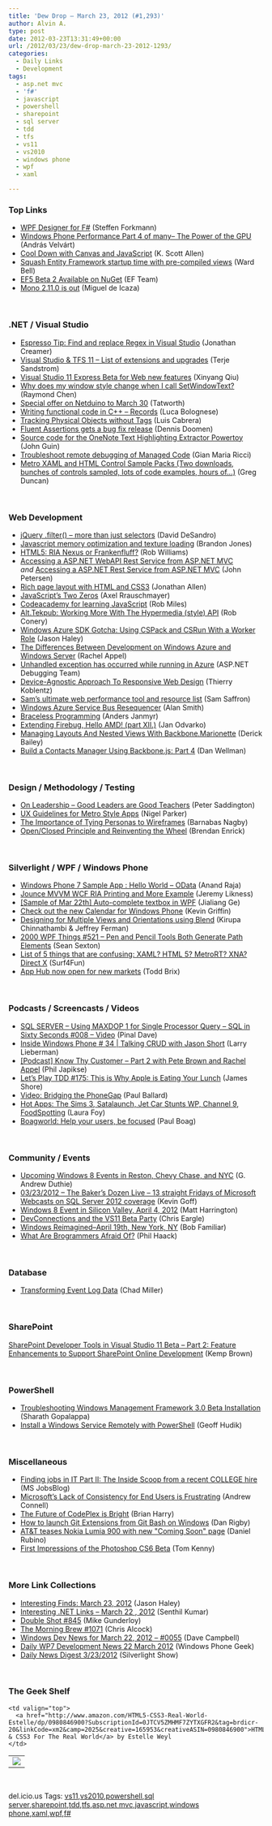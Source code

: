 ```yaml
---
title: 'Dew Drop – March 23, 2012 (#1,293)'
author: Alvin A.
type: post
date: 2012-03-23T13:31:49+00:00
url: /2012/03/23/dew-drop-march-23-2012-1293/
categories:
  - Daily Links
  - Development
tags:
  - asp.net mvc
  - 'f#'
  - javascript
  - powershell
  - sharepoint
  - sql server
  - tdd
  - tfs
  - vs11
  - vs2010
  - windows phone
  - wpf
  - xaml

---
```

### <a name="top"></a>Top Links

  * [WPF Designer for F#][1] (Steffen Forkmann)
  * [Windows Phone Performance Part 4 of many– The Power of the GPU][2] (András Velvárt)
  * [Cool Down with Canvas and JavaScript][3] (K. Scott Allen)
  * [Squash Entity Framework startup time with pre-compiled views][4] (Ward Bell)
  * [EF5 Beta 2 Available on NuGet][5] (EF Team)
  * [Mono 2.11.0 is out][6] (Miguel de Icaza)

&#160;

### <a name="dotnet"></a>.NET / Visual Studio

  * [Espresso Tip: Find and replace Regex in Visual Studio][7] (Jonathan Creamer)
  * [Visual Studio & TFS 11 – List of extensions and upgrades][8] (Terje Sandstrom)
  * [Visual Studio 11 Express Beta for Web new features][9] (Xinyang Qiu)
  * [Why does my window style change when I call SetWindowText?][10] (Raymond Chen)
  * [Special offer on Netduino to March 30][11] (Tatworth)
  * [Writing functional code in C++ – Records][12] (Luca Bolognese)
  * [Tracking Physical Objects without Tags][13] (Luis Cabrera)
  * [Fluent Assertions gets a bug fix release][14] (Dennis Doomen)
  * [Source code for the OneNote Text Highlighting Extractor Powertoy][15] (John Guin)
  * [Troubleshoot remote debugging of Managed Code][16] (Gian Maria Ricci)
  * [Metro XAML and HTML Control Sample Packs (Two downloads, bunches of controls sampled, lots of code examples, hours of&#8230;)][17] (Greg Duncan)

&#160;

### <a name="web"></a>Web Development

  * [jQuery .filter() &#8211; more than just selectors][18] (David DeSandro)
  * [Javascript memory optimization and texture loading][19] (Brandon Jones)
  * [HTML5: RIA Nexus or Frankenfluff?][20] (Rob Williams)
  * [Accessing a ASP.NET WebAPI Rest Service from ASP.NET MVC][21] _and_&#160;<a href="http://feedproxy.google.com/~r/CodeBetter/~3/yCtQTGclV-c/" target="_blank">Accessing a ASP.NET Rest Service from ASP.NET MVC</a> (John Petersen)
  * [Rich page layout with HTML and CSS3][22] (Jonathan Allen)
  * [JavaScript&#8217;s Two Zeros][23] (Axel Rrauschmayer)
  * [Codeacademy for learning JavaScript][24] (Rob Miles)
  * [Alt.Tekpub: Working More With The Hypermedia (style) API][25] (Rob Conery)
  * [Windows Azure SDK Gotcha: Using CSPack and CSRun With a Worker Role][26] (Jason Haley)
  * [The Differences Between Development on Windows Azure and Windows Server][27] (Rachel Appel)
  * [Unhandled exception has occurred while running in Azure][28] (ASP.NET Debugging Team)
  * [Device-Agnostic Approach To Responsive Web Design][29] (Thierry Koblentz)
  * [Sam&#8217;s ultimate web performance tool and resource list][30] (Sam Saffron)
  * [Windows Azure Service Bus Resequencer][31] (Alan Smith)
  * [Braceless Programming][32] (Anders Janmyr)
  * [Extending Firebug, Hello AMD! (part XII.)][33] (Jan Odvarko)
  * [Managing Layouts And Nested Views With Backbone.Marionette][34] (Derick Bailey)
  * [Build a Contacts Manager Using Backbone.js: Part 4][35] (Dan Wellman)

&#160;

### <a name="design"></a>Design / Methodology / Testing

  * [On Leadership – Good Leaders are Good Teachers][36] (Peter Saddington)
  * [UX Guidelines for Metro Style Apps][37] (Nigel Parker)
  * [The Importance of Tying Personas to Wireframes][38] (Barnabas Nagby)
  * [Open/Closed Principle and Reinventing the Wheel][39] (Brendan Enrick)

&#160;

### <a name="silverlight"></a>Silverlight / WPF / Windows Phone

  * [Windows Phone 7 Sample App : Hello World &#8211; OData][40] (Anand Raja)
  * [Jounce MVVM WCF RIA Printing and More Example][41] (Jeremy Likness)
  * [[Sample of Mar 22th] Auto-complete textbox in WPF][42] (Jialiang Ge)
  * [Check out the new Calendar for Windows Phone][43] (Kevin Griffin)
  * [Designing for Multiple Views and Orientations using Blend][44] (Kirupa Chinnathambi & Jeffrey Ferman)
  * <a href="http://wpf.2000things.com/2012/03/23/521-pen-and-pencil-tools-both-generate-path-elements/" target="_blank">2000 WPF Things #521 – Pen and Pencil Tools Both Generate Path Elements</a> (Sean Sexton)
  * [List of 5 things that are confusing: XAML? HTML 5? MetroRT? XNA? Direct X][45] (Surf4Fun)
  * [App Hub now open for new markets][46] (Todd Brix)

&#160;

### <a name="podcasts"></a>Podcasts / Screencasts / Videos

  * [SQL SERVER – Using MAXDOP 1 for Single Processor Query – SQL in Sixty Seconds #008 – Video][47] (Pinal Dave)
  * [Inside Windows Phone # 34 | Talking CRUD with Jason Short][48] (Larry Lieberman)
  * [[Podcast] Know Thy Customer &#8211; Part 2 with Pete Brown and Rachel Appel][49] (Phil Japikse)
  * [Let&#8217;s Play TDD #175: This is Why Apple is Eating Your Lunch][50] (James Shore)
  * [Video: Bridging the PhoneGap][51] (Paul Ballard)
  * [Hot Apps: The Sims 3, Satalaunch, Jet Car Stunts WP, Channel 9, FoodSpotting][52] (Laura Foy)
  * <a href="http://boagworld.com/usability/help-your-users-be-focused/" target="_blank">Boagworld: Help your users, be focused</a> (Paul Boag)

&#160;

### <a name="events"></a>Community / Events

  * [Upcoming Windows 8 Events in Reston, Chevy Chase, and NYC][53] (G. Andrew Duthie)
  * [03/23/2012 &#8211; The Baker&#8217;s Dozen Live &#8211; 13 straight Fridays of Microsoft Webcasts on SQL Server 2012 coverage][54] (Kevin Goff)
  * [Windows 8 Event in Silicon Valley, April 4, 2012][55] (Matt Harrington)
  * [DevConnections and the VS11 Beta Party][56] (Chris Eargle)
  * [Windows Reimagined–April 19th, New York, NY][57] (Bob Familiar)
  * [What Are Brogrammers Afraid Of?][58] (Phil Haack)

&#160;

### <a name="sql"></a>Database

  * [Transforming Event Log Data][59] (Chad Miller)

&#160;

### <a name="sp"></a>SharePoint

[SharePoint Developer Tools in Visual Studio 11 Beta – Part 2: Feature Enhancements to Support SharePoint Online Development][60] (Kemp Brown)

&#160;

### <a name="ps"></a>PowerShell

  * [Troubleshooting Windows Management Framework 3.0 Beta Installation][61] (Sharath Gopalappa)
  * [Install a Windows Service Remotely with PowerShell][62] (Geoff Hudik)

&#160;

### <a name="misc"></a>Miscellaneous

  * [Finding jobs in IT Part II: The Inside Scoop from a recent COLLEGE hire][63] (MS JobsBlog)
  * [Microsoft’s Lack of Consistency for End Users is Frustrating][64] (Andrew Connell)
  * [The Future of CodePlex is Bright][65] (Brian Harry)
  * [How to launch Git Extensions from Git Bash on Windows][66] (Dan Rigby)
  * [AT&T teases Nokia Lumia 900 with new "Coming Soon" page][67] (Daniel Rubino)
  * [First Impressions of the Photoshop CS6 Beta][68] (Tom Kenny)

&#160;

### <a name="links"></a>More Link Collections

  * [Interesting Finds: March 23, 2012][69] (Jason Haley)
  * [Interesting .NET Links – March 22 , 2012][70] (Senthil Kumar)
  * [Double Shot #845][71] (Mike Gunderloy)
  * [The Morning Brew #1071][72] (Chris Alcock)
  * [Windows Dev News for March 22, 2012 &#8211; #0055][73] (Dave Campbell)
  * [Daily WP7 Development News 22 March 2012][74] (Windows Phone Geek)
  * <a href="http://feedproxy.google.com/~r/silverlightshow/~3/CXPKXHA6GVw/Daily-News-Digest-3-23-2012.aspx" target="_blank">Daily News Digest 3/23/2012</a> (Silverlight Show)

&#160;

### <a name="shelf"></a>The Geek Shelf

<table border="0" cellspacing="0" cellpadding="0">
  <tr>
    <td>
      <img data-recalc-dims="1" decoding="async" src="https://i0.wp.com/ecx.images-amazon.com/images/I/41CJXe1mLwL._SL160_.jpg?w=660" />
    </td>
    
    <td valign="top">
      <a href="http://www.amazon.com/HTML5-CSS3-Real-World-Estelle/dp/0980846900?SubscriptionId=0JTCV5ZMHMF7ZYTXGFR2&tag=brdicr-20&linkCode=xm2&camp=2025&creative=165953&creativeASIN=0980846900">HTML5 & CSS3 For The Real World</a> by Estelle Weyl
    </td>
  </tr>
</table>

&#160;

<div style="padding-bottom: 0px; margin: 0px; padding-left: 0px; padding-right: 0px; display: inline; float: none; padding-top: 0px" id="scid:0767317B-992E-4b12-91E0-4F059A8CECA8:4dcab31a-5928-4ffa-b73f-1bfb3043a90d" class="wlWriterEditableSmartContent">
  del.icio.us Tags: <a href="http://del.icio.us/popular/vs11" rel="tag">vs11</a>,<a href="http://del.icio.us/popular/vs2010" rel="tag">vs2010</a>,<a href="http://del.icio.us/popular/powershell" rel="tag">powershell</a>,<a href="http://del.icio.us/popular/sql+server" rel="tag">sql server</a>,<a href="http://del.icio.us/popular/sharepoint" rel="tag">sharepoint</a>,<a href="http://del.icio.us/popular/tdd" rel="tag">tdd</a>,<a href="http://del.icio.us/popular/tfs" rel="tag">tfs</a>,<a href="http://del.icio.us/popular/asp.net+mvc" rel="tag">asp.net mvc</a>,<a href="http://del.icio.us/popular/javascript" rel="tag">javascript</a>,<a href="http://del.icio.us/popular/windows+phone" rel="tag">windows phone</a>,<a href="http://del.icio.us/popular/xaml" rel="tag">xaml</a>,<a href="http://del.icio.us/popular/wpf" rel="tag">wpf</a>,<a href="http://del.icio.us/popular/f%23" rel="tag">f#</a>
</div>

 [1]: http://www.navision-blog.de/2012/03/22/wpf-designer-for-f/
 [2]: http://dotneteers.net/blogs/vbandi/archive/2012/03/22/windows-phone-performance-part-4-of-many-the-power-of-the-gpu.aspx
 [3]: http://odetocode.com/Blogs/scott/archive/2012/03/22/cool-down-with-canvas-and-javascript.aspx
 [4]: http://neverindoubtnet.blogspot.com/2012/03/squash-entity-framework-startup-time.html
 [5]: http://blogs.msdn.com/b/adonet/archive/2012/03/22/ef5-beta-2-available-on-nuget.aspx
 [6]: http://tirania.org/blog/archive/2012/Mar-22.html
 [7]: http://feedproxy.google.com/~r/FreshBrewedCode/~3/ouLOz11thdg/
 [8]: http://feedproxy.google.com/~r/Terje/~3/mvJSSyzoTA0/visual-studio-amp-tfs-11-ndash-list-of-extensions-and.aspx
 [9]: http://blogs.msdn.com/b/webdevtools/archive/2012/03/22/visual-studio-11-express-beta-for-web-new-features.aspx
 [10]: http://blogs.msdn.com/b/oldnewthing/archive/2012/03/22/10286128.aspx
 [11]: http://geekswithblogs.net/TATWORTH/archive/2012/03/23/special-offer-on-netduino-to-march-30.aspx
 [12]: http://lucabolognese.wordpress.com/2012/03/23/writing-functional-code-in-c-records/
 [13]: http://blogs.msdn.com/b/surface/archive/2012/03/22/tracking-physical-objects.aspx
 [14]: http://www.dennisdoomen.net/2012/03/fluent-assertions-gets-bug-fix-release.html
 [15]: http://blogs.msdn.com/b/johnguin/archive/2012/03/22/source-code-for-the-onenote-text-highlighting-extractor-powertoy.aspx
 [16]: http://feedproxy.google.com/~r/AlkampferEng/~3/9FRBNBS3rEc/
 [17]: http://coolthingoftheday.blogspot.com/2012/03/metro-xaml-and-html-control-sample.html
 [18]: http://dropshado.ws/post/19731759830
 [19]: http://blog.tojicode.com/2012/03/javascript-memory-optimization-and.html
 [20]: http://feeds.dzone.com/~r/zones/css/~3/vnZh5WXGbas/html5-ria-nexus-or
 [21]: http://feedproxy.google.com/~r/CodeBetter/~3/yCtQTGclV-c/
 [22]: http://www.infoq.com/news/2012/03/CSS3-Regions-Exclusions
 [23]: http://feeds.dzone.com/~r/zones/css/~3/VI9iyN5iNSM/javascripts-two-zeros
 [24]: http://www.robmiles.com/journal/2012/3/23/codeacademy-for-learning-javascript.html
 [25]: http://feedproxy.google.com/~r/wekeroad/EeKc/~3/5eiNG_ugc6I/
 [26]: http://jasonhaley.com/blog/post.aspx?id=9dcf82af-940d-46c8-8050-3400b09c1580
 [27]: http://feedproxy.google.com/~r/RachelAppel/~3/Mfg5NuZqdvY/the-differences-between-development-on-windows-azure-and-windows-server
 [28]: http://blogs.msdn.com/b/tom/archive/2012/03/22/unhandled-exception-has-occurred-while-running-in-azure.aspx
 [29]: http://coding.smashingmagazine.com/2012/03/22/device-agnostic-approach-to-responsive-web-design/
 [30]: http://samsaffron.com/archive/2012/03/23/sam-s-ultimate-web-performance-tools-and-resources
 [31]: http://geekswithblogs.net/asmith/archive/2012/03/23/149093.aspx
 [32]: http://feedproxy.google.com/~r/jayway/posts/~3/XfEF3UXEqRc/
 [33]: http://feedproxy.google.com/~r/SoftwareIsHard/~3/aj5K7soo3i0/
 [34]: http://feedproxy.google.com/~r/LosTechies/~3/Ha-57N5GiIA/
 [35]: http://feedproxy.google.com/~r/nettuts/~3/bQA2IMhGOWU/
 [36]: http://feedproxy.google.com/~r/agilescout/~3/qQlBVIGSGMs/
 [37]: http://blogs.msdn.com/b/nigel/archive/2012/03/23/ux-guidelines-for-metro-style-apps.aspx
 [38]: http://feedproxy.google.com/~r/uxmovement/~3/5uVbk9RAQMc/
 [39]: http://feedproxy.google.com/~r/BrendanEnrick/~3/0-iWw_Em-tA/post.aspx
 [40]: http://blogs.infragistics.com/blogs/anand_raja/archive/2012/03/23/windows-phone-7-sample-app-hello-world-odata.aspx
 [41]: http://feedproxy.google.com/~r/CSharperImage/~3/OCofI7CmX2k/jounce-mvvm-wcf-ria-printing-and-more.html
 [42]: http://blogs.msdn.com/b/codefx/archive/2012/03/23/sample-of-mar-22th-auto-complete-textbox-in-wpf.aspx
 [43]: http://our.componentone.com/2012/03/22/check-out-the-new-calendar-for-windows-phone/
 [44]: http://blendinsider.com/technical/designing-for-multiple-views-and-orientations-using-blend-2012-03-22/
 [45]: http://feedproxy.google.com/~r/BuildingGamesBasedOnSilverlightAndExpressions/~3/CtmaoDaJbEk/list-of-5-things-that-are-confusing-xaml-html-5-metrort-xna-direct-x.aspx
 [46]: http://windowsteamblog.com/windows_phone/b/wpdev/archive/2012/03/22/app-hub-now-open-for-new-markets.aspx
 [47]: http://blog.sqlauthority.com/2012/03/23/sql-server-using-maxdop-1-for-single-processor-query-sql-in-sixty-seconds-008-video/
 [48]: http://channel9.msdn.com/Shows/Inside+Windows+Phone/Inside-Windows-Phone--34--Talking-CRUD-with-Jason-Short
 [49]: http://feedproxy.google.com/~r/TeamPulse/~3/jC3d5Trfv_c/Podcast-Know-Thy-Customer---Part-2-with-Pete-Brown-and-Rachel-Appel.aspx
 [50]: http://jamesshore.com/Blog/Lets-Play/Episode-175.html
 [51]: http://blog.pluralsight.com/2012/03/22/video-bridging-the-phonegap/
 [52]: http://channel9.msdn.com/Shows/Hot-Apps/Hot-Apps-The-Sims-3-Satalaunch-Jet-Car-Stunts-WP-Channel-9-FoodSpotting
 [53]: http://feeds.devhammer.net/~r/devhammer/~3/a55wMYifpmQ/upcoming-windows-8-events-in-reston-chevy-chase-and-nyc
 [54]: http://kevin_s_goff.typepad.com/kevin_s_goff_weblog/2012/03/03232012-the-bakers-dozen-live-13-weeks-of-sql-server-2012-coverage.html
 [55]: http://blogs.msdn.com/b/matt-harrington/archive/2012/03/22/windows-8-event-in-silicon-valley-april-4-2012.aspx
 [56]: http://www.kodefuguru.com/post/2012/03/23/DevConnections-and-the-VS11-Beta-Party.aspx
 [57]: http://feedproxy.google.com/~r/msdn/bobfamiliar/~3/9q0yHC4NxiA/windows-reimagined-april-19th-new-york-ny.aspx
 [58]: http://feeds.haacked.com/~r/haacked/~3/iSwtf44mnhY/what-are-brogrammers-afraid-of.aspx
 [59]: http://www.sqlservercentral.com/blogs/chadmiller/2012/03/23/transforming-event-log-data/
 [60]: http://blogs.msdn.com/b/sharepointdev/archive/2012/03/22/sharepoint-developer-tools-in-visual-studio-11-beta-part-2-feature-enhancements-to-support-sharepoint-online-development.aspx
 [61]: http://blogs.msdn.com/b/powershell/archive/2012/03/23/troubleshooting-windows-management-framework-3-0-beta-installation.aspx
 [62]: http://feedproxy.google.com/~r/thnk2wn/~3/axJwDpPmLck/install-a-windows-service-remotely-with-powershell.html
 [63]: http://feeds.microsoftjobsblog.com/~r/MicrosoftJobsBlog/~3/re25ibT58aY/finding-jobs-in-it-part2
 [64]: http://feedproxy.google.com/~r/AndrewConnell/~3/CwbkCvaNsqc/microsoftrsquos-lack-of-consistency-for-end-users-is-frustrating.aspx
 [65]: http://blogs.msdn.com/b/bharry/archive/2012/03/22/the-future-of-codeplex-is-bright.aspx
 [66]: http://danrigby.com/2012/03/22/how-to-launch-git-extensions-from-git-bash-on-windows/
 [67]: http://feedproxy.google.com/~r/wmexperts/~3/wgZ-RYOhkPc/story01.htm
 [68]: http://feedproxy.google.com/~r/InspectElement/~3/iRTvxVeBeRY/
 [69]: http://jasonhaley.com/blog/post.aspx?id=856d53b8-1326-4f84-ae7d-5174aba71597
 [70]: http://techblog.ginktage.com/2012/03/interesting-net-links-march-22-2012/
 [71]: http://afreshcup.com/home/2012/3/23/double-shot-845.html
 [72]: http://feedproxy.google.com/~r/ReflectivePerspective/~3/oEBhFlDO91U/
 [73]: http://www.windowsdevnews.com/Blogs.aspx?ID=85
 [74]: http://feedproxy.google.com/~r/Windowsphonegeek/~3/rkHKJUMLJ0A/daily-wp7-development-news-22-march-2012